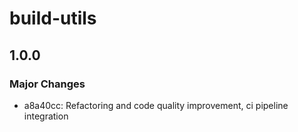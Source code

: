 # build-utils

## 1.0.0

### Major Changes

- a8a40cc: Refactoring and code quality improvement, ci pipeline integration
